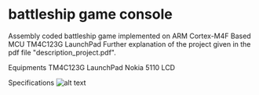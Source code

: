 # battleship game console

Assembly coded battleship game implemented on ARM Cortex-M4F Based MCU TM4C123G LaunchPad
Further explanation of the project given in the pdf file "description_project.pdf".

Equipments
TM4C123G LaunchPad
Nokia 5110 LCD

Specifications
![alt text](http://url/to/img.png)
